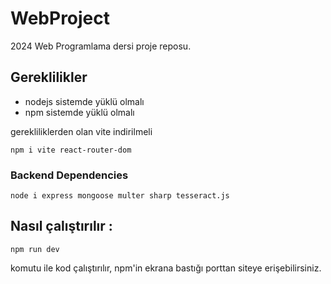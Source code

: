 # WebProject

2024 Web Programlama dersi proje reposu.

## Gereklilikler

- nodejs sistemde yüklü olmalı
- npm sistemde yüklü olmalı

gerekliliklerden olan vite indirilmeli

```
npm i vite react-router-dom
```

### Backend Dependencies
```
node i express mongoose multer sharp tesseract.js
```

## Nasıl çalıştırılır :

```
npm run dev
```

komutu ile kod çalıştırılır, npm'in ekrana bastığı porttan siteye erişebilirsiniz.
